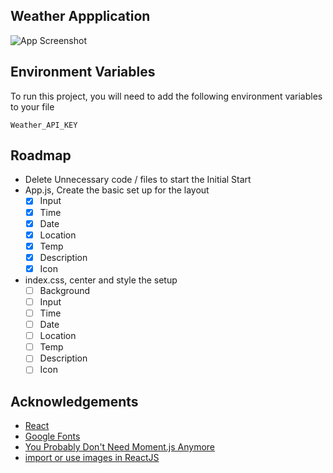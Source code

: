 


## Weather Appplication

![App Screenshot](https://via.placeholder.com/468x300?text=App+Screenshot+Here)





## Environment Variables

To run this project, you will need to add the following environment variables to your file

`Weather_API_KEY`




## Roadmap
- Delete Unnecessary code / files to start the Initial Start
- App.js, Create the basic set up for the layout
  - [X] Input
  - [X] Time
  - [X] Date
  - [X] Location
  - [X] Temp
  - [X] Description
  - [X] Icon
- index.css, center and style the setup
  - [ ] Background
  - [ ] Input
  - [ ] Time
  - [ ] Date
  - [ ] Location
  - [ ] Temp
  - [ ] Description
  - [ ] Icon

## Acknowledgements

- [React](https://reactjs.org/)
- [Google Fonts](https://fonts.google.com/)
- [You Probably Don't Need Moment.js Anymore](https://dockyard.com/blog/2020/02/14/you-probably-don-t-need-moment-js-anymore)
- [import or use images in ReactJS](https://www.tutorialswebsite.com/how-to-import-or-use-images-in-reactjs/)

